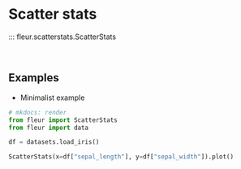 # Scatter stats

::: fleur.scatterstats.ScatterStats

<br>

## Examples

- Minimalist example

```python
# mkdocs: render
from fleur import ScatterStats
from fleur import data

df = datasets.load_iris()

ScatterStats(x=df["sepal_length"], y=df["sepal_width"]).plot()
```

<br>
